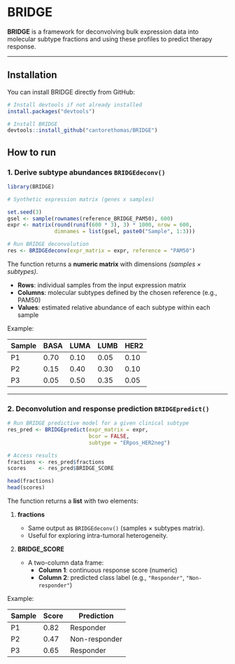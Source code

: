 # BRIDGE

**BRIDGE** is a framework for deconvolving bulk expression data into molecular subtype fractions and using these profiles to predict therapy response.

---

## Installation

You can install BRIDGE directly from GitHub:

```r
# Install devtools if not already installed
install.packages("devtools")

# Install BRIDGE
devtools::install_github("cantorethomas/BRIDGE")
```

## How to run 

### 1. Derive subtype abundances `BRIDGEdeconv()`

```r
library(BRIDGE)

# Synthetic expression matrix (genes x samples)

set.seed(3)
gsel <- sample(rownames(reference_BRIDGE_PAM50), 600)
expr <- matrix(round(runif(600 * 3), 3) * 1000, nrow = 600,
               dimnames = list(gsel, paste0("Sample", 1:3)))

# Run BRIDGE deconvolution
res <- BRIDGEdeconv(expr_matrix = expr, reference = "PAM50")
```

The function returns a **numeric matrix** with dimensions *(samples × subtypes)*.

- **Rows**: individual samples from the input expression matrix  
- **Columns**: molecular subtypes defined by the chosen reference (e.g., PAM50)  
- **Values**: estimated relative abundance of each subtype within each sample  

Example:

| Sample | BASA | LUMA | LUMB | HER2 | 
|--------|-------|------|------|------|
| P1     | 0.70  | 0.10 | 0.05 | 0.10 |
| P2     | 0.15  | 0.40 | 0.30 | 0.10 |
| P3     | 0.05  | 0.50 | 0.35 | 0.05 |

---

### 2. Deconvolution and response prediction `BRIDGEpredict()`

```r
# Run BRIDGE predictive model for a given clinical subtype
res_pred <- BRIDGEpredict(expr_matrix = expr,
                          bcor = FALSE,
                          subtype = "ERpos_HER2neg")

# Access results
fractions <- res_pred$fractions
scores    <- res_pred$BRIDGE_SCORE

head(fractions)
head(scores)
```
The function returns a **list** with two elements:

1. **fractions**  
   - Same output as `BRIDGEdeconv()` (samples × subtypes matrix).  
   - Useful for exploring intra-tumoral heterogeneity.  

2. **BRIDGE_SCORE**  
   - A two-column data frame:  
     - **Column 1**: continuous response score (numeric)  
     - **Column 2**: predicted class label (e.g., `"Responder"`, `"Non-responder"`)  

Example:

| Sample | Score  | Prediction   |
|--------|--------|--------------|
| P1     | 0.82   | Responder    |
| P2     | 0.47   | Non-responder|
| P3     | 0.65   | Responder    |

